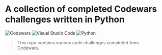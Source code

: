 # A collection of completed Codewars challenges written in Python

![Codewars](https://img.shields.io/badge/Codewars-B1361E?style=for-the-badge&logo=codewars&logoColor=grey) ![Visual Studio Code](https://img.shields.io/badge/Visual%20Studio%20Code-0078d7.svg?style=for-the-badge&logo=visual-studio-code&logoColor=white) ![Python](https://img.shields.io/badge/python-3670A0?style=for-the-badge&logo=python&logoColor=ffdd54)

> This repo contains various code challenges completed from Codewars.